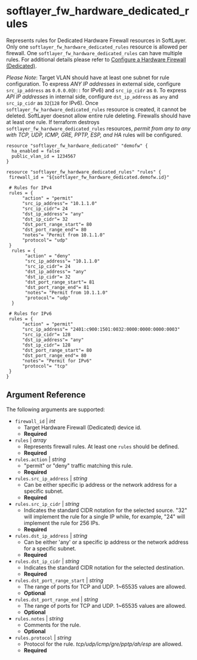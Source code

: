 # softlayer_fw_hardware_dedicated_rules

Represents rules for Dedicated Hardware Firewall resources in SoftLayer. 
Only one `softlayer_fw_hardware_dedicated_rules` resource is allowed per 
firewall. One `softlayer_fw_hardware_dedicated_rules` can have multiple 
rules. For additional details please refer to
[Configure a Hardware Firewall (Dedicated)](https://knowledgelayer.softlayer.com/procedure/configure-hardware-firewall-dedicated).

_Please Note_: Target VLAN should have at least one subnet for rule 
configuration. To express _ANY IP addresses_ in external side, configure 
`src_ip_address` as `0.0.0.0`(`0::` for IPv6) and `src_ip_cidr` as `0`. To express _API 
IP addresses_ in internal side, configure `dst_ip_address` as `any` and 
`src_ip_cidr` as `32`(`128` for IPv6). Once `softlayer_fw_hardware_dedicated_rules` resource 
is created, it cannot be deleted. SoftLayer doesnot allow entire rule deleting. 
Firewalls should have at least one rule. If terraform destroys 
`softlayer_fw_hardware_dedicated_rules` resources, _permit from any to any
 with TCP, UDP, ICMP, GRE, PPTP, ESP, and HA_ rules will be configured. 

```hcl
resource "softlayer_fw_hardware_dedicated" "demofw" {
  ha_enabled = false
  public_vlan_id = 1234567
}

resource "softlayer_fw_hardware_dedicated_rules" "rules" {
 firewall_id = "${softlayer_fw_hardware_dedicated.demofw.id}"

 # Rules for IPv4
 rules = {
      "action" = "permit"
      "src_ip_address"= "10.1.1.0"
      "src_ip_cidr"= 24
      "dst_ip_address"= "any"
      "dst_ip_cidr"= 32
      "dst_port_range_start"= 80
      "dst_port_range_end"= 80
      "notes"= "Permit from 10.1.1.0"
      "protocol"= "udp"
 }
  rules = {
       "action" = "deny"
       "src_ip_address"= "10.1.1.0"
       "src_ip_cidr"= 24
       "dst_ip_address"= "any"
       "dst_ip_cidr"= 32
       "dst_port_range_start"= 81
       "dst_port_range_end"= 81
       "notes"= "Permit from 10.1.1.0"
       "protocol"= "udp"
  }

 # Rules for IPv6
 rules = {
      "action" = "permit"
      "src_ip_address"= "2401:c900:1501:0032:0000:0000:0000:0003"
      "src_ip_cidr"= 128
      "dst_ip_address"= "any"
      "dst_ip_cidr"= 128
      "dst_port_range_start"= 80
      "dst_port_range_end"= 80
      "notes"= "Permit for IPv6"
      "protocol"= "tcp"
 }
}
```

## Argument Reference

The following arguments are supported:

* `firewall_id` | *int*
    * Target Hardware Firewall (Dedicated) device id.
    * **Required**
* `rules` | *array*
    * Represents firewall rules. At least one `rules` should be defined.
    * **Required**
* `rules.action` | *string*
    * "permit" or "deny" traffic matching this rule.
    * **Required**
* `rules.src_ip_address` | *string*
    * Can be either specific ip address or the network address for a specific subnet.
    * **Required**
* `rules.src_ip_cidr` | *string*
    * Indicates the standard CIDR notation for the selected source.  "32"
     will implement the rule for a single IP while, for example, "24" will
      implement the rule for 256 IPs.
    * **Required**
* `rules.dst_ip_address` | *string*
    * Can be either 'any' or a specific ip address or the network address for a specific subnet.
    * **Required**
* `rules.dst_ip_cidr` | *string*
    *  Indicates the standard CIDR notation for the selected destination.
    * **Required**
* `rules.dst_port_range_start` | *string*
    * The range of ports for TCP and UDP. 1~65535 values are allowed. 
    * **Optional**
* `rules.dst_port_range_end` | *string*
    * The range of ports for TCP and UDP. 1~65535 values are allowed. 
    * **Optional**
* `rules.notes` | *string*
    * Comments for the rule.
    * **Optional**
* `rules.protocol` | *string*
    * Protocol for the rule. _tcp/udp/icmp/gre/pptp/ah/esp_ are allowed. 
    * **Required**
    
